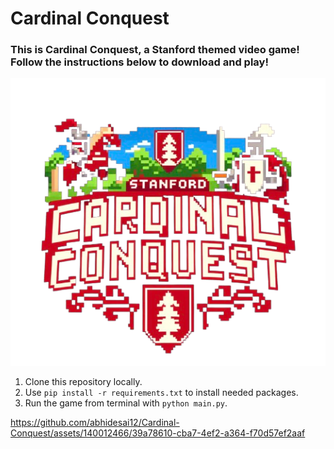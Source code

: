 # Cardinal Conquest

### This is Cardinal Conquest, a Stanford themed video game! Follow the instructions below to download and play!

![Game Logo](images/logo.png)

1. Clone this repository locally. 
2. Use `pip install -r requirements.txt` to install needed packages.
3. Run the game from terminal with `python main.py`.

https://github.com/abhidesai12/Cardinal-Conquest/assets/140012466/39a78610-cba7-4ef2-a364-f70d57ef2aaf

